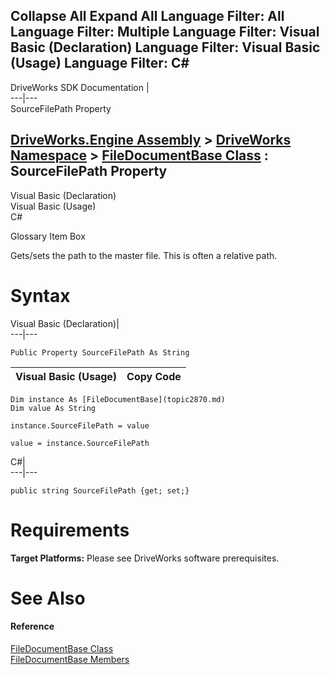        

 Collapse All Expand All  Language Filter: All  Language Filter: Multiple  Language Filter: Visual Basic (Declaration) Language Filter: Visual Basic (Usage) Language Filter: C#  
---  
DriveWorks SDK Documentation  |   
---|---  
SourceFilePath Property   
  
[DriveWorks.Engine Assembly](topic2156.md) > [DriveWorks Namespace](topic2159.md) > [FileDocumentBase Class](topic2870.md) : SourceFilePath Property  
---  
  
Visual Basic (Declaration)    
Visual Basic (Usage)    
C# 

Glossary Item Box

Gets/sets the path to the master file. This is often a relative path. 

# Syntax

Visual Basic (Declaration)|   
---|---  
      
    
    Public Property SourceFilePath As String  
  
Visual Basic (Usage)| Copy Code  
---|---  
      
    
    Dim instance As [FileDocumentBase](topic2870.md)
    Dim value As String
     
    instance.SourceFilePath = value
     
    value = instance.SourceFilePath  
  
C#|   
---|---  
      
    
    public string SourceFilePath {get; set;}  
  
# Requirements

**Target Platforms:** Please see DriveWorks software prerequisites.

# See Also

#### Reference

[FileDocumentBase Class](topic2870.md)   
[FileDocumentBase Members](topic2871.md)


